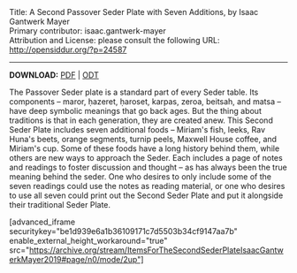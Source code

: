 <html>
<head></head>
<body>
Title: A Second Passover Seder Plate with Seven Additions, by Isaac Gantwerk Mayer<br />
Primary contributor: isaac.gantwerk-mayer<br />
Attribution and License: please consult the following URL: <a href="http://opensiddur.org/?p=24587">http://opensiddur.org/?p=24587</a>
<p />
<hr />

<strong>DOWNLOAD:</strong> <a href="https://archive.org/download/ItemsForTheSecondSederPlateIsaacGantwerkMayer2019/Items%20for%20the%20Second%20Seder%20Plate%20%28Isaac%20Gantwerk%20Mayer%202019%29.pdf">PDF</a> | <a href="https://archive.org/download/ItemsForTheSecondSederPlateIsaacGantwerkMayer2019/Items%20for%20the%20Second%20Seder%20Plate%20%28Isaac%20Gantwerk%20Mayer%202019%29.odt">ODT</a>

The Passover Seder plate is a standard part of every Seder table. Its components – maror, ḥazeret, ḥaroset, karpas, zeroa, beitsah, and matsa – have deep symbolic meanings that go back ages. But the thing about traditions is that in each generation, they are created anew. This Second Seder Plate includes seven additional foods – Miriam's fish, leeks, Rav Huna's beets, orange segments, turnip peels, Maxwell House coffee, and Miriam's cup. Some of these foods have a long history behind them, while others are new ways to approach the Seder. Each includes a page of notes and readings to foster discussion and thought – as has always been the true meaning behind the seder. One who desires to only include some of the seven readings could use the notes as reading material, or one who desires to use all seven could print out the Second Seder Plate and put it alongside their traditional Seder Plate.

[advanced_iframe securitykey="be1d939e6a1b36109171c7d5503b34cf9147aa7b" enable_external_height_workaround="true" src="https://archive.org/stream/ItemsForTheSecondSederPlateIsaacGantwerkMayer2019#page/n0/mode/2up"]


</body>
</html>